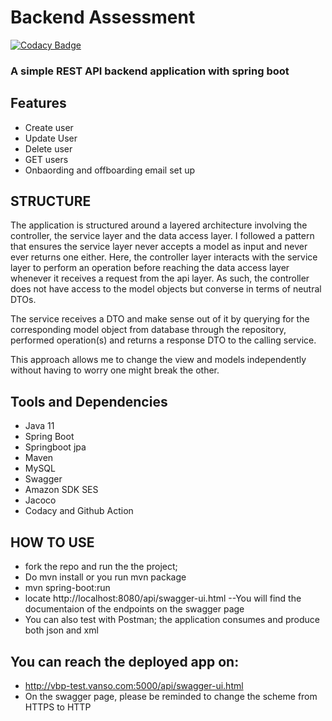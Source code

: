 # Backend Assessment 

[![Codacy Badge](https://api.codacy.com/project/badge/Grade/6ecea5309d034f6b88b0667d33f850d9)](https://app.codacy.com/gh/benjamintaiwo/BackendAssessment?utm_source=github.com&utm_medium=referral&utm_content=benjamintaiwo/BackendAssessment&utm_campaign=Badge_Grade_Settings)

### A simple REST API backend application with spring boot
## Features
*   Create user 
*   Update User
*   Delete user
*   GET users
*   Onbaording and offboarding email set up
## STRUCTURE
   The application is structured around a layered architecture involving the controller, the service layer and the data access layer. I followed a pattern that ensures 
the service layer never accepts a model as input and never ever returns one either. 
Here, the controller layer interacts with the service layer to perform an operation before reaching the data access layer whenever it receives a request from the api layer.  As such, the controller does not have access to the model objects but converse in terms of neutral DTOs.

The service receives a DTO and make sense out of it by querying for the corresponding model object from database through the repository, 
performed operation(s) and returns a response DTO to the calling service.

This approach allows me to change the view and models independently without having to worry one might break the other.

## Tools and Dependencies
*   Java 11
*   Spring Boot 
*   Springboot jpa
*   Maven
*   MySQL
*   Swagger
*   Amazon SDK SES
*   Jacoco
*   Codacy and Github Action
## HOW TO USE
*   fork the repo and run the the project;
*   Do mvn install or you run mvn package
*   mvn spring-boot:run
*   locate http://localhost:8080/api/swagger-ui.html  --You will find the documentaion of the endpoints on the swagger page
*   You can also test with Postman; the application consumes and produce both json and xml

## You can reach the deployed app on:
* http://vbp-test.vanso.com:5000/api/swagger-ui.html
* On the swagger page, please be reminded to change the scheme from HTTPS to HTTP

